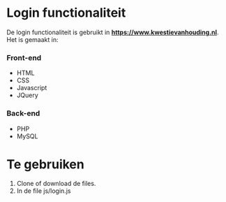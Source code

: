 # Login functionaliteit

De login functionaliteit is gebruikt in __https://www.kwestievanhouding.nl__. Het is gemaakt in:


### Front-end
- HTML
- CSS
- Javascript
- JQuery

### Back-end
- PHP
- MySQL


# Te gebruiken

1. Clone of download de files.
1. In de file js/login.js

